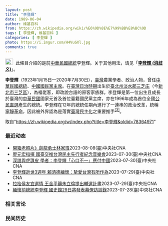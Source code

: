 ```yaml
---
layout: post
title: "李登輝"
date: 1989-06-04
author: 维基百科
from: https://zh.wikipedia.org/wiki/%E6%9D%8E%E7%99%BB%E8%BC%9D
tags: [ 李登輝, 维基百科 ]
categories: [ 李登輝 ]
photo: https://i.imgur.com/H4VuGXl.jpg
comments: true
---
```

<div class="mw-parser-output"><div role="note" class="hatnote navigation-not-searchable"><span typeof="mw:File"><a href="/wiki/Wikipedia:%E6%B6%88%E6%AD%A7%E4%B9%89" title="Wikipedia:消歧义"><img alt="" src="//upload.wikimedia.org/wikipedia/commons/thumb/5/5f/Disambig_gray.svg/25px-Disambig_gray.svg.png" decoding="async" width="25" height="19" class="mw-file-element" srcset="//upload.wikimedia.org/wikipedia/commons/thumb/5/5f/Disambig_gray.svg/38px-Disambig_gray.svg.png 1.5x, //upload.wikimedia.org/wikipedia/commons/thumb/5/5f/Disambig_gray.svg/50px-Disambig_gray.svg.png 2x" data-file-width="220" data-file-height="168"></a></span>&nbsp;&nbsp;此條目介紹的是前<a href="/wiki/%E4%B8%AD%E8%8F%AF%E6%B0%91%E5%9C%8B%E7%B8%BD%E7%B5%B1" title="中華民國總統">中華民國總統</a>李登輝。关于其他用法，请见「<b><a href="/wiki/%E6%9D%8E%E7%99%BB%E8%BC%9D_(%E6%B6%88%E6%AD%A7%E7%BE%A9)" class="mw-redirect" title="李登輝 (消歧義)">李登輝 (消歧义)</a></b>」。</div>
<div id="noteTA-51cd104b" class="noteTA"><div class="noteTA-local"><div data-noteta-code="zh-hant:臺; zh-hans:台;"></div><div data-noteta-code="zh-hant:臺灣; zh-hans:台湾;"></div><div data-noteta-code="zh-hant:庄; zh-hans:庄;"></div><div data-noteta-code="zh:康乃尔; zh-cn:康奈尔; zh-tw:康乃爾;"></div><div data-noteta-code="zh-cn:钓鱼岛; zh-tw:釣魚臺; zh-hk:釣魚台"></div></div></div>

<p><b>李登輝</b>（1923年1月15日—2020年7月30日），<a href="/wiki/%E8%87%BA%E7%81%A3" title="臺灣">臺灣</a>農業學者、政治人物，曾任<a href="/wiki/%E4%B8%AD%E8%8F%AF%E6%B0%91%E5%9C%8B%E7%B8%BD%E7%B5%B1" title="中華民國總統">中華民國總統</a>、<a href="/wiki/%E4%B8%AD%E5%9C%8B%E5%9C%8B%E6%B0%91%E9%BB%A8%E4%B8%BB%E5%B8%AD" title="中國國民黨主席">中國國民黨主席</a>。在<a href="/wiki/%E8%87%BA%E7%81%A3%E6%97%A5%E6%B2%BB%E6%99%82%E6%9C%9F" class="mw-redirect" title="臺灣日治時期">臺灣日治時期</a>出生於<a href="/wiki/%E8%87%BA%E5%8C%97%E5%B7%9E" title="臺北州">臺北州</a><a href="/wiki/%E6%B7%A1%E6%B0%B4%E9%83%A1" title="淡水郡">淡水郡</a><a href="/wiki/%E4%B8%89%E8%8A%9D%E5%BA%84" title="三芝庄">三芝庄</a>（今<a href="/wiki/%E6%96%B0%E5%8C%97%E5%B8%82" title="新北市">新北市</a><a href="/wiki/%E4%B8%89%E8%8A%9D%E5%8D%80" title="三芝區">三芝區</a>），為福佬客，即改說台語的原客家族群。李登輝是第一位出生且成長於臺灣的<a href="/wiki/%E4%B8%AD%E8%8F%AF%E6%B0%91%E5%9C%8B" title="中華民國">中華民國</a>國家元首及首位臺籍國民黨主席，亦在1996年成為首位全國<a href="/wiki/1996%E5%B9%B4%E4%B8%AD%E8%8F%AF%E6%B0%91%E5%9C%8B%E7%B8%BD%E7%B5%B1%E9%81%B8%E8%88%89" title="1996年中華民國總統選舉">公民直選</a>產生的總統。李登輝在12年的總統任期內進行了一連串的政治改革，統稱<a href="/wiki/%E5%AF%A7%E9%9D%9C%E9%9D%A9%E5%91%BD" title="寧靜革命">寧靜革命</a>，因此被外界認為是落實<a href="/wiki/%E8%87%BA%E7%81%A3%E6%B0%91%E4%B8%BB%E5%8C%96" title="臺灣民主化">臺灣民主化</a>之重要推手<sup id="cite_ref-6" class="reference"><a href="#cite_note-6">[3]</a></sup>。
</p>
<meta property="mw:PageProp/toc">
</div><!--esi <esi:include src="/esitest-fa8a495983347898/content" /> --><noscript><img src="//zh.wikipedia.org/wiki/Special:CentralAutoLogin/start?type=1x1" alt="" title="" width="1" height="1" style="border: none; position: absolute;"></noscript>
<div class="printfooter" data-nosnippet="">取自“<a dir="ltr" href="https://zh.wikipedia.org/w/index.php?title=李登輝&amp;oldid=78364971">https://zh.wikipedia.org/w/index.php?title=李登輝&amp;oldid=78364971</a>”</div><div id="recent-news"><h3>最近动态</h3><ul><li><a href="https://nodebe4.github.io/waimei/2023-08-08/%E9%96%8B%E7%AE%B1%E8%80%81%E7%85%A7%E7%89%87-%E5%8A%8D%E9%BE%8D%E5%8B%87%E5%A3%AB%E6%9E%97%E5%AE%B6%E7%91%8B" title="開箱老照片》劍龍勇士林家瑋—— 1996年8月9日，李登輝總統在總統府接見患有先天性脊髓神經萎縮症的傑出考生林家瑋（左2）。（中央社檔案照片） （中央社網站）1996年（民國85年）8月9日：李...">開箱老照片》劍龍勇士林家瑋</a><time>2023-08-08</time><a class="tag">(臺)中央社CNA</a></li>
<li><a href="https://nodebe4.github.io/waimei/2023-07-30/%E5%BB%96%E5%85%83%E5%AE%8F%E6%8C%87%E6%8F%AE-%E5%9C%8B%E8%87%BA%E4%BA%A4%E6%8E%A8%E5%8F%B0%E7%81%A3%E6%B0%91%E4%B8%BB%E5%85%88%E8%A1%8C%E8%80%85%E7%B4%80%E5%BF%B5%E9%9F%B3%E6%A8%82%E6%9C%83" title="廖元宏指揮 國臺交推台灣民主先行者紀念音樂會—— （中央社記者趙靜瑜台北31日電）紀念前總統李登輝、史明歐吉桑及彭明敏教授3位對台灣民主深具貢獻的人物，由廖元宏指揮國立臺灣交響樂團的台灣民主先行...">廖元宏指揮 國臺交推台灣民主先行者紀念音樂會</a><time>2023-07-30</time><a class="tag">(臺)中央社CNA</a></li>
<li><a href="https://nodebe4.github.io/waimei/2023-07-30/%E6%B7%B1%E8%AB%B3%E8%88%87%E8%99%8E%E8%AC%80%E7%9A%AE-%E5%AD%B8%E8%80%85-%E6%9D%8E%E7%99%BB%E8%BC%9D-%E5%BF%83%E5%8F%A3%E4%B8%8D%E4%B8%80-%E6%87%89%E4%BB%98%E4%B8%AD%E5%9C%8B" title="深諳與虎謀皮 學者：李登輝「心口不一」應付中國—— （中央社記者葉素萍台北30日電）政大台史所教授李福鐘說，前總統李登輝深諳與虎謀皮技巧，繼任總統後採「心口不一」話術技巧應付中國；自1949年中...">深諳與虎謀皮 學者：李登輝「心口不一」應付中國</a><time>2023-07-30</time><a class="tag">(臺)中央社CNA</a></li>
<li><a href="https://nodebe4.github.io/waimei/2023-07-29/%E6%9D%8E%E7%99%BB%E8%BC%9D%E9%80%9D%E4%B8%963%E9%80%B1%E5%B9%B4-%E8%B3%B4%E6%B8%85%E5%BE%B7%E7%B7%AC%E6%87%B7-%E6%91%AF%E6%84%9B%E5%8F%B0%E7%81%A3%E6%9C%89%E6%89%80%E4%BD%9C%E7%82%BA" title="李登輝逝世3週年 賴清德緬懷：摯愛台灣有所作為—— （中央社記者葉素萍台北30日電）今天是前總統李登輝逝世3週年，副總統賴清德以「摯愛台灣，有所作為」為題發文，他說，會繼續秉持李登輝的精神，在這...">李登輝逝世3週年 賴清德緬懷：摯愛台灣有所作為</a><time>2023-07-29</time><a class="tag">(臺)中央社CNA</a></li>
<li><a href="https://nodebe4.github.io/waimei/2023-07-29/%E6%8B%89%E6%8A%AC%E4%BE%AF%E5%8F%8B%E5%AE%9C%E9%81%B8%E6%83%85-%E7%8E%8B%E9%87%91%E5%B9%B3%E7%B1%B2%E6%9C%B1%E7%AB%8B%E5%80%AB%E6%8F%90%E5%87%BA%E8%BC%94%E9%81%B8%E8%A8%88%E7%95%AB" title="拉抬侯友宜選情 王金平籲朱立倫提出輔選計畫—— 國史館與李登輝基金會29日合辦「李登輝百年誕辰紀念新書發表暨學術討論會」，回顧台灣民主發展，前立法院長王金平出席活動，接受媒體訪問。中央社記者吳昇...">拉抬侯友宜選情 王金平籲朱立倫提出輔選計畫</a><time>2023-07-29</time><a class="tag">(臺)中央社CNA</a></li>
<li><a href="https://nodebe4.github.io/waimei/2023-07-28/%E7%B7%AC%E6%87%B7%E5%89%8D%E7%B8%BD%E7%B5%B1%E6%9D%8E%E7%99%BB%E8%BC%9D-%E5%9C%8B%E5%8F%B2%E9%A4%A829%E6%97%A5%E5%B0%87%E7%99%BC%E8%A1%A8%E5%B9%95%E5%83%9A%E8%A8%AA%E8%AB%87%E9%8C%84" title="緬懷前總統李登輝 國史館29日將發表幕僚訪談錄—— （中央社記者賴于榛台北28日電）今年是前總統李登輝百歲誕辰暨逝世3週年，國史館今天說，29日、30日將舉辦「李登輝百年誕辰紀念新書發表暨學術討...">緬懷前總統李登輝 國史館29日將發表幕僚訪談錄</a><time>2023-07-28</time><a class="tag">(臺)中央社CNA</a></li>
</ul></div><div id="open-opinion"><h3>相关言论</h3><ul></ul></div><div id="mjls-record"><h3>民间历史</h3><ul></ul></div>